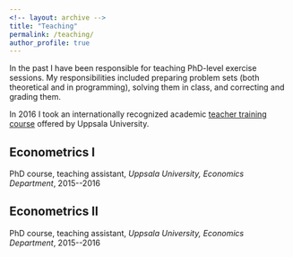 ```yaml
---
<!-- layout: archive -->
title: "Teaching"
permalink: /teaching/
author_profile: true
---
```


<!-- 
NOTE: include in _teaching folder files that want to parse through.
They are included with similar layout as those specified here below, 
BUT have link on their title that leads to separate page (that can contain additional info; at this stage not necessary).

{% include base_path %}

{% for post in site.teaching reversed %}
  {% include archive-single.html %}
{% endfor %} 
-->

In the past I have been responsible for teaching PhD-level exercise sessions.
My responsibilities included preparing problem sets (both theoretical and in programming), solving them in class, and correcting and grading them.

In 2016 I took an internationally recognized academic [teacher training course](https://mp.uu.se/documents/432512/1088563/Course+information+Academic+Teacher+Training+Course-+ny+vt18.pdf/cb9bec63-bc17-b1a4-c17d-cc0ab9b26ca1) offered by Uppsala University.

<!-- + Organizer: Uppsala University -- Division for Quality Enhancement, Academic Teaching and Learning
+ Duration: 5 weeks
+ Download course information [here](https://mp.uu.se/documents/432512/1088563/Course+information+Academic+Teacher+Training+Course-+ny+vt18.pdf/cb9bec63-bc17-b1a4-c17d-cc0ab9b26ca1) -->



## Econometrics I

PhD course, teaching assistant, _Uppsala University, Economics Department_, 2015--2016



## Econometrics II

PhD course, teaching assistant, _Uppsala University, Economics Department_, 2015--2016
